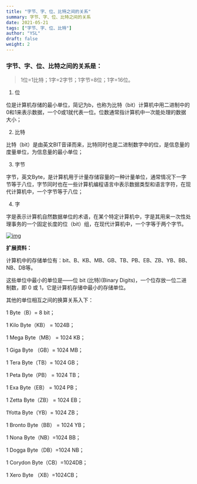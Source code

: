 ```yaml
---
title: "字节、字、位、比特之间的关系"
summary: 字节、字、位、比特之间的关系
date: 2021-05-21
tags: ["字节、字、位、比特"]
author: "YSL"
draft: false
weight: 2
---
```

### 字节、字、位、比特之间的关系是：

> 1位=1比特；1字=2字节；1字节=8位；1字=16位。

1. 位

位是计算机存储的最小单位，简记为b，也称为比特（bit）计算机中用二进制中的0和1来表示数据，一个0或1就代表一位。位数通常指计算机中一次能处理的数据大小；

2. 比特

比特（bit）是由英文BIT音译而来，比特同时也是二进制数字中的位，是信息量的度量单位，为信息量的最小单位；

3. 字节

字节，英文Byte，是计算机用于计量存储容量的一种计量单位，通常情况下一字节等于八位，字节同时也在一些计算机编程语言中表示数据类型和语言字符，在现代计算机中，一个字节等于八位；

4. 字

字是表示计算机自然数据单位的术语，在某个特定计算机中，字是其用来一次性处理事务的一个固定长度的位（bit）组，在现代计算机中，一个字等于两个字节。

[![img](https://iknow-pic.cdn.bcebos.com/342ac65c10385343f1aef8589d13b07eca808861?x-bce-process%3Dimage%2Fresize%2Cm_lfit%2Cw_600%2Ch_800%2Climit_1%2Fquality%2Cq_85%2Fformat%2Cf_jpg)](https://iknow-pic.cdn.bcebos.com/342ac65c10385343f1aef8589d13b07eca808861)

**扩展资料：**

计算机中的存储单位有：bit、B、KB、MB、GB、TB、PB、EB、ZB、YB、BB、NB、DB等。

这些单位中最小的单位是——位 bit (比特)(Binary Digits)，一个位存放一位二进制数，即 0 或 1，它是计算机存储中最小的存储单位。

其他的单位相互之间的换算关系入下：

1 Byte（B）= 8 bit；

1 Kilo Byte（KB） = 1024B；

1 Mega Byte（MB） = 1024 KB；

1 Giga Byte （GB）= 1024 MB；

1 Tera Byte（TB）= 1024 GB；

1 Peta Byte（PB） = 1024 TB；

1 Exa Byte（EB） = 1024 PB；

1 Zetta Byte（ZB） = 1024 EB；

1Yotta Byte（YB）= 1024 ZB；

1 Bronto Byte（BB） = 1024 YB；

1 Nona Byte（NB）=1024 BB；

1 Dogga Byte（DB）=1024 NB；

1 Corydon Byte（CB）=1024DB；

1 Xero Byte （XB）=1024CB；